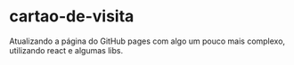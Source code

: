 # cartao-de-visita
Atualizando a página do GitHub pages com algo um pouco mais complexo,
utilizando react e algumas libs.
